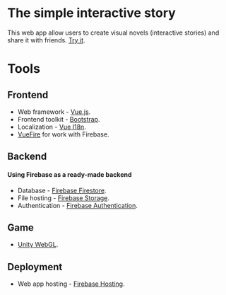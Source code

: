 # The simple interactive story

This web app allow users to create visual novels (interactive stories) and share it with friends. [Try it](https://the-simple-interactive-story.web.app/).

# Tools

## Frontend
- Web framework - [Vue.js](https://vuejs.org/).
- Frontend toolkit - [Bootstrap](https://getbootstrap.com/).
- Localization - [Vue I18n](https://vue-i18n.intlify.dev/).
- [VueFire](https://vuefire.vuejs.org/) for work with Firebase.

## Backend
#### Using Firebase as a ready-made backend
- Database - [Firebase Firestore](https://firebase.google.com/docs/firestore).
- File hosting - [Firebase Storage](https://firebase.google.com/docs/storage).
- Authentication - [Firebase Authentication](https://firebase.google.com/docs/auth).

## Game
- [Unity WebGL](https://docs.unity3d.com/Manual/webgl-building.html).

## Deployment
- Web app hosting - [Firebase Hosting](https://firebase.google.com/docs/hosting).
